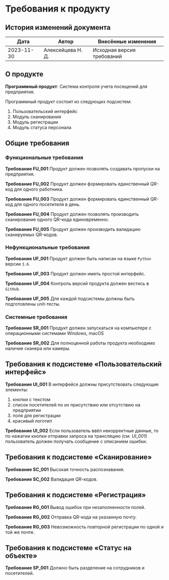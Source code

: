 # Требования к продукту

## История изменений документа

| Дата       | Автор             | Внесённые изменения                                          |
|------------|-------------------|--------------------------------------------------------------|
| 2023-11-30 | Алексейцева Н. Д. | Исходная версия требований                                   |

## О продукте

**Программный продукт**: Система контроля учета посещений для предприятия.

Программный продукт состоит из следующих подсистем:

1. Пользовательский интерфейс
2. Модуль сканирования
3. Модуль регистрации
4. Модуль статуса персонала

## Общие требования

### Функциональные требования

**Требование FU_001**
Продукт должен позволять создавать пропуски на предприятия.

**Требование FU_002**
Продукт должен формировать единственный QR-код для одного работника.

**Требование FU_003**
Продукт должен формировать единственный QR-код для одного посетителя в день.

**Требование FU_004**
Продукт должен позволять производить сканирование одного QR-кода единовременно.

**Требование FU_005**
Продукт должен производить валидацию сканируемых QR-кодов.


### Нефункциональные требования

**Требование UF_001**
Продукт должен быть написан на языке `Python` версии `3.6`.

**Требование UF_003**
Продукт должен иметь простой интерфейс.

**Требование UF_004**
Контроль версий продукта должен вестись в `GitHub`.

**Требование UF_005**
Для каждой подсистемы должны быть подготовлены unit-тесты.

### Системные требования

**Требование SR_001**
Продукт должен запускаться на компьютере с операционными системами Windows, macOS

**Требование SR_002**
Для полноценной работы продукта необходимо наличие сканера или камеры.

## Требования к подсистеме «Пользовательский интерфейс»

**Требование UI_001**
В интерфейсе должны присутствовать следующие элементы:

1. кнопки с текстом
2. список посетителей по их присутствию или отсутствию на предприятии
3. поля для регистрации
4. красивый логотип

**Требование UI_002**
Если пользователь ввёл некорректные данные, то по нажатии кнопки отправки запроса на трансляцию *(см. UI_001)*
пользователь должен получать сообщение с описанием ошибки.

## Требования к подсистеме «Сканирование»

**Требование SC_001**
Высокая точность распознавания.

**Требование SC_002**
Валидация QR-кодов.


## Требования к подсистеме «Регистрация»

**Требование RG_001**
Вывод ошибок при незаполненности полей.

**Требование RG_002**
Отправка QR-кода на указанную почту.

**Требование RG_003**
Невозможность повторной регистрации по одной и той же почте.


## Требования к подсистеме «Статус на объекте»

**Требование SP_001**
Должно быть разделение на сотрудников и посетителей.
